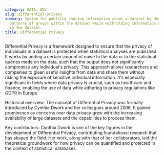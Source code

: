 ```yaml
---
category: DATA, GOV
slug: differential-privacy
summary: System for publicly sharing information about a dataset by describing the
  patterns of groups within the dataset while withholding information about individuals
  in the dataset.
title: Differential Privacy
---
```


Differential Privacy is a framework designed to ensure that the privacy of individuals in a dataset is protected when statistical analyses are published. It works by adding a certain amount of noise to the data or to the statistical queries made on the data, such that the output does not significantly compromise any individual's privacy. This approach allows researchers and companies to glean useful insights from data and share them without risking the exposure of sensitive individual information. It's especially significant in fields where data privacy is crucial, such as healthcare and finance, enabling the use of data while adhering to privacy regulations like GDPR in Europe.

Historical overview: The concept of Differential Privacy was formally introduced by Cynthia Dwork and her colleagues around 2006. It gained prominence as concerns over data privacy grew with the increasing availability of large datasets and the capabilities to process them.

Key contributors: Cynthia Dwork is one of the key figures in the development of Differential Privacy, contributing foundational research that has shaped the field. Her work, along with that of her collaborators, laid the theoretical groundwork for how privacy can be quantified and protected in the context of statistical databases.